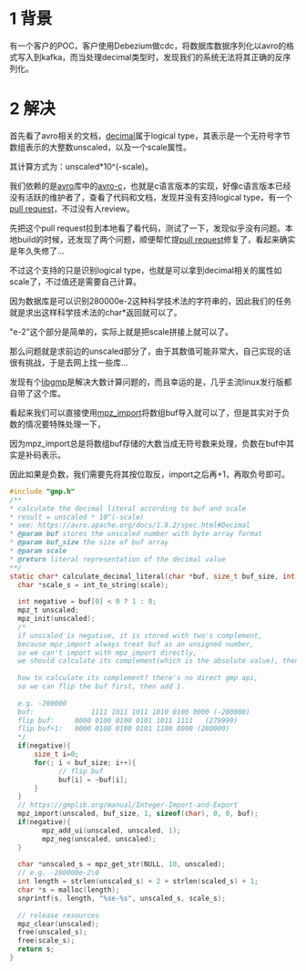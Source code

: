 # 1 背景

有一个客户的POC，客户使用Debezium做cdc，将数据库数据序列化以avro的格式写入到kafka，而当处理decimal类型时，发现我们的系统无法将其正确的反序列化。

# 2 解决

首先看了avro相关的文档，[decimal](https://avro.apache.org/docs/1.8.2/spec.html#Logical+Types)属于logical type，其表示是一个无符号字节数组表示的大整数unscaled，以及一个scale属性。

其计算方式为：unscaled*10^(-scale)。

我们依赖的是[avro](https://github.com/apache/avro)库中的[avro-c](https://github.com/apache/avro/tree/main/lang/c)，也就是c语言版本的实现，好像c语言版本已经没有活跃的维护者了，查看了代码和文档，发现并没有支持logical type，有一个[pull request](https://github.com/apache/avro/pull/843)，不过没有人review。

先把这个pull request拉到本地看了看代码，测试了一下，发现似乎没有问题。本地build的时候，还发现了两个问题，顺便帮忙提[pull request](https://github.com/apache/avro/pulls?q=is%3Apr+author%3Akensou97+is%3Aclosed)修复了，看起来确实是年久失修了...

不过这个支持的只是识别logical type，也就是可以拿到decimal相关的属性如scale了，不过值还是需要自己计算。

因为数据库是可以识别280000e-2这种科学技术法的字符串的，因此我们的任务就是求出这样科学技术法的char*返回就可以了。

"e-2"这个部分是简单的，实际上就是把scale拼接上就可以了。



那么问题就是求前边的unscaled部分了，由于其数值可能非常大，自己实现的话很有挑战，于是去网上找一些库...

发现有个[libgmp](https://gmplib.org/)是解决大数计算问题的，而且幸运的是，几乎主流linux发行版都自带了这个库。



看起来我们可以直接使用[mpz_import](https://gmplib.org/manual/Integer-Import-and-Export)将数组buf导入就可以了，但是其实对于负数的情况要特殊处理一下，

因为mpz_import总是将数组buf存储的大数当成无符号数来处理，负数在buf中其实是补码表示。

因此如果是负数，我们需要先将其按位取反，import之后再+1，再取负号即可。

```c
#include "gmp.h"
/**
* calculate the decimal literal according to buf and scale
* result = unscaled * 10^(-scale)
* see: https://avro.apache.org/docs/1.8.2/spec.html#Decimal
* @param buf stores the unscaled number with byte array format
* @param buf_size the size of buf array
* @param scale
* @return literal representation of the decimal value
**/
static char* calculate_decimal_literal(char *buf, size_t buf_size, int scale){
  char *scale_s = int_to_string(scale);
  
  int negative = buf[0] < 0 ? 1 : 0;
  mpz_t unscaled;
  mpz_init(unscaled);
  /*
  if unscaled is negative, it is stored with two's complement, 
  because mpz_import always treat buf as an unsigned number, 
  so we can't import with mpz_import directly, 
  we should calculate its complement(which is the absolute value), then multiply -1.
  
  how to calculate its complement? there's no direct gmp api, 
  so we can flip the buf first, then add 1.
  
  e.g. -280000
  buf:				1111 1011 1011 1010 0100 0000 (-280000)
  flip buf:		0000 0100 0100 0101 1011 1111	(279999)
  flip buf+1:	0000 0100 0100 0101 1100 0000 (280000)
  */
  if(negative){
      size_t i=0;
      for(; i < buf_size; i++){
        	// flip buf
        	buf[i] = ~buf[i];
      }
  }
  // https://gmplib.org/manual/Integer-Import-and-Export
  mpz_import(unscaled, buf_size, 1, sizeof(char), 0, 0, buf);
  if(negative){
    	mpz_add_ui(unscaled, unscaled, 1);
    	mpz_neg(unscaled, unscaled);
  }
  
  char *unscaled_s = mpz_get_str(NULL, 10, unscaled);
  // e.g. -280000e-2\0
  int length = strlen(unscaled_s) + 2 + strlen(scaled_s) + 1;
  char *s = malloc(length);
  snprintf(s, length, "%se-%s", unscaled_s, scale_s);
  
  // release resources
  mpz_clear(unscaled);
  free(unscaled_s);
  free(scale_s);
  return s;
}
```